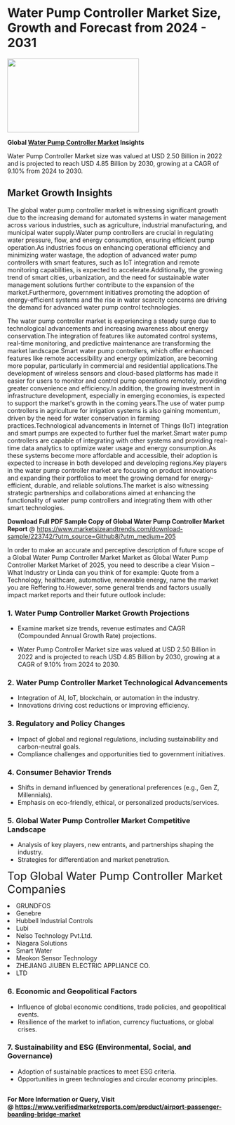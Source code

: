 <H1>Water Pump Controller Market Size, Growth and Forecast from 2024 - 2031</H1><img class="aligncenter size-medium wp-image-584254" src="https://thirdeyenews.in/wp-content/uploads/2024/09/Global-Market-Research-300x168.jpeg" alt="" width="300" height="168" /><p><strong>Global&nbsp;<a href="https://www.marketsizeandtrends.com/download-sample/223742/?utm_source=Github8j?utm_medium=205">Water Pump Controller Market</a> Insights</strong></p><p>Water Pump Controller Market size was valued at USD 2.50 Billion in 2022 and is projected to reach USD 4.85 Billion by 2030, growing at a CAGR of 9.10% from 2024 to 2030.</p><p><h2>Market Growth Insights</h2> <p>The global water pump controller market is witnessing significant growth due to the increasing demand for automated systems in water management across various industries, such as agriculture, industrial manufacturing, and municipal water supply.Water pump controllers are crucial in regulating water pressure, flow, and energy consumption, ensuring efficient pump operation.As industries focus on enhancing operational efficiency and minimizing water wastage, the adoption of advanced water pump controllers with smart features, such as IoT integration and remote monitoring capabilities, is expected to accelerate.Additionally, the growing trend of smart cities, urbanization, and the need for sustainable water management solutions further contribute to the expansion of the market.Furthermore, government initiatives promoting the adoption of energy-efficient systems and the rise in water scarcity concerns are driving the demand for advanced water pump control technologies.</p> <p>The water pump controller market is experiencing a steady surge due to technological advancements and increasing awareness about energy conservation.The integration of features like automated control systems, real-time monitoring, and predictive maintenance are transforming the market landscape.Smart water pump controllers, which offer enhanced features like remote accessibility and energy optimization, are becoming more popular, particularly in commercial and residential applications.The development of wireless sensors and cloud-based platforms has made it easier for users to monitor and control pump operations remotely, providing greater convenience and efficiency.In addition, the growing investment in infrastructure development, especially in emerging economies, is expected to support the market's growth in the coming years.The use of water pump controllers in agriculture for irrigation systems is also gaining momentum, driven by the need for water conservation in farming practices.Technological advancements in Internet of Things (IoT) integration and smart pumps are expected to further fuel the market.Smart water pump controllers are capable of integrating with other systems and providing real-time data analytics to optimize water usage and energy consumption.As these systems become more affordable and accessible, their adoption is expected to increase in both developed and developing regions.Key players in the water pump controller market are focusing on product innovations and expanding their portfolios to meet the growing demand for energy-efficient, durable, and reliable solutions.The market is also witnessing strategic partnerships and collaborations aimed at enhancing the functionality of water pump controllers and integrating them with other smart technologies.</p> <p><span class=""><strong>Download Full PDF Sample Copy of Global Water Pump Controller Market Report</strong> @ <a href="https://www.marketsizeandtrends.com/download-sample/223742/?utm_source=Github8j?utm_medium=205" target="_blank">https://www.marketsizeandtrends.com/download-sample/223742/?utm_source=Github8j?utm_medium=205</a></span></p><p>In order to make an accurate and perceptive description of future scope of a Global&nbsp;Water Pump Controller Market Market as Global&nbsp;Water Pump Controller Market Market of 2025, you need to describe a clear Vision &ndash; What Industry or Linda can you think of for example: Quote from a Technology, healthcare, automotive, renewable energy, name the market you are Reffering to.However, some general trends and factors usually impact market reports and their future outlook include:</p><h3>1.&nbsp;<strong>Water Pump Controller Market Growth Projections</strong></h3><ul><li>Examine market size trends, revenue estimates and CAGR (Compounded Annual Growth Rate) projections.</li><li><p>Water Pump Controller Market size was valued at USD 2.50 Billion in 2022 and is projected to reach USD 4.85 Billion by 2030, growing at a CAGR of 9.10% from 2024 to 2030.</p></li></ul><h3>2.&nbsp;<strong>Water Pump Controller Market Technological Advancements</strong></h3><ul><li>Integration of AI, IoT, blockchain, or automation in the industry.</li><li>Innovations driving cost reductions or improving efficiency.</li></ul><h3>3.&nbsp;<strong>Regulatory and Policy Changes</strong></h3><ul><li>Impact of global and regional regulations, including sustainability and carbon-neutral goals.</li><li>Compliance challenges and opportunities tied to government initiatives.</li></ul><h3>4.&nbsp;<strong>Consumer Behavior Trends</strong></h3><ul><li>Shifts in demand influenced by generational preferences (e.g., Gen Z, Millennials).</li><li>Emphasis on eco-friendly, ethical, or personalized products/services.</li></ul><h3>5.&nbsp;<strong>Global Water Pump Controller Market Competitive Landscape</strong></h3><ul><li>Analysis of key players, new entrants, and partnerships shaping the industry.</li><li>Strategies for differentiation and market penetration.</li></ul><p data-pm-slice="1 1 []"><span style="color: inherit; font-family: inherit; font-size: 25px;">Top Global Water Pump Controller Market Companies</span></p><div class="" data-test-id=""><p><li>GRUNDFOS</li><li> Genebre</li><li> Hubbell Industrial Controls</li><li> Lubi</li><li> Nelso Technology Pvt.Ltd.</li><li> Niagara Solutions</li><li> Smart Water</li><li> Meokon Sensor Technology</li><li> ZHEJIANG JIUBEN ELECTRIC APPLIANCE CO.</li><li> LTD</li></p></div><h3>6.&nbsp;<strong>Economic and Geopolitical Factors</strong></h3><ul><li>Influence of global economic conditions, trade policies, and geopolitical events.</li><li>Resilience of the market to inflation, currency fluctuations, or global crises.</li></ul><h3>7.&nbsp;<strong>Sustainability and ESG (Environmental, Social, and Governance)</strong></h3><ul><li>Adoption of sustainable practices to meet ESG criteria.</li><li>Opportunities in green technologies and circular economy principles.</li></ul><h2><strong style="font-size: 14px;">For More Information or Query, Visit @&nbsp;</strong><a style="background-color: #ffffff; font-size: 14px;" href="https://www.marketsizeandtrends.com/report/water-pump-controller-market/" target="_blank">https://www.verifiedmarketreports.com/product/airport-passenger-boarding-bridge-market</a></h2>